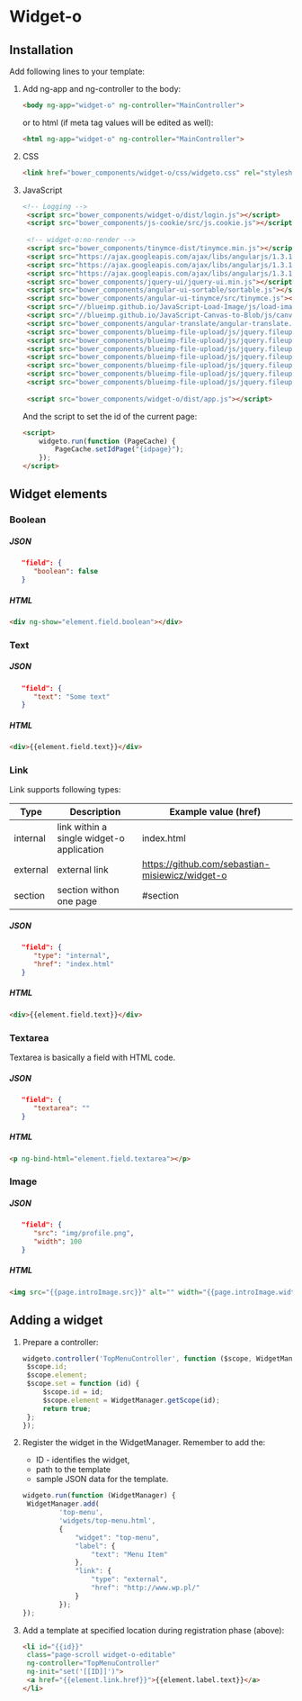 # Widget-o

## Installation
Add following lines to your template:

1. Add ng-app and ng-controller to the body:

   ```html
   <body ng-app="widget-o" ng-controller="MainController">
   ```
   
   or to html (if meta tag values will be edited as well):
   ```html
   <html ng-app="widget-o" ng-controller="MainController">
   ```

1. CSS

   ```html
   <link href="bower_components/widget-o/css/widgeto.css" rel="stylesheet">
   ```
1. JavaScript

   ```html
   <!-- Logging -->
    <script src="bower_components/widget-o/dist/login.js"></script>
    <script src="bower_components/js-cookie/src/js.cookie.js"></script>
    
    <!-- widget-o:no-render -->
    <script src="bower_components/tinymce-dist/tinymce.min.js"></script>
    <script src="https://ajax.googleapis.com/ajax/libs/angularjs/1.3.16/angular.min.js"></script>
    <script src="https://ajax.googleapis.com/ajax/libs/angularjs/1.3.16/angular-resource.js"></script>
    <script src="https://ajax.googleapis.com/ajax/libs/angularjs/1.3.16/angular-sanitize.js"></script>
    <script src="bower_components/jquery-ui/jquery-ui.min.js"></script>
    <script src="bower_components/angular-ui-sortable/sortable.js"></script>
    <script src="bower_components/angular-ui-tinymce/src/tinymce.js"></script>
    <script src="//blueimp.github.io/JavaScript-Load-Image/js/load-image.all.min.js"></script>
    <script src="//blueimp.github.io/JavaScript-Canvas-to-Blob/js/canvas-to-blob.min.js"></script>
    <script src="bower_components/angular-translate/angular-translate.js"></script>
    <script src="bower_components/blueimp-file-upload/js/jquery.fileupload.js"></script>
    <script src="bower_components/blueimp-file-upload/js/jquery.fileupload-process.js"></script>
    <script src="bower_components/blueimp-file-upload/js/jquery.fileupload-image.js"></script>
    <script src="bower_components/blueimp-file-upload/js/jquery.fileupload-audio.js"></script>
    <script src="bower_components/blueimp-file-upload/js/jquery.fileupload-video.js"></script>
    <script src="bower_components/blueimp-file-upload/js/jquery.fileupload-validate.js"></script>
    <script src="bower_components/blueimp-file-upload/js/jquery.fileupload-angular.js"></script>
    
    <script src="bower_components/widget-o/dist/app.js"></script>
    ```
    And the script to set the id of the current page:
    ```html
    <script>
        widgeto.run(function (PageCache) {
            PageCache.setIdPage("{idpage}");
        });
    </script>
    ```
    
## Widget elements
### Boolean
##### JSON

```json
   "field": {
      "boolean": false
   }
```

##### HTML

```html
<div ng-show="element.field.boolean"></div>
```

### Text
##### JSON

```json
   "field": {
      "text": "Some text"
   }
```

##### HTML

```html
<div>{{element.field.text}}</div>
```

### Link
Link supports following types:

| Type | Description | Example value (href) |
| --- | --- | --- |
| internal | link within a single widget-o application | index.html |
| external | external link | https://github.com/sebastian-misiewicz/widget-o |
| section | section withon one page | #section |

##### JSON

```json
   "field": {
      "type": "internal",
      "href": "index.html"
   }
```

##### HTML

```html
<div>{{element.field.text}}</div>
```

### Textarea

Textarea is basically a field with HTML code.

##### JSON

```json
   "field": {
      "textarea": ""
   }
```

##### HTML

```html
<p ng-bind-html="element.field.textarea"></p>
```

### Image

##### JSON

```json
   "field": {
      "src": "img/profile.png",
      "width": 100
   }
```

##### HTML

```html
<img src="{{page.introImage.src}}" alt="" width="{{page.introImage.width}}">
```

## Adding a widget
1. Prepare a controller:

   ```JavaScript
   widgeto.controller('TopMenuController', function ($scope, WidgetManager) {
    $scope.id;
    $scope.element;
    $scope.set = function (id) {
        $scope.id = id;
        $scope.element = WidgetManager.getScope(id);
        return true;
    };
   });
   ```
2. Register the widget in the WidgetManager. Remember to add the:
   * ID - identifies the widget,
   * path to the template
   * sample JSON data for the template.
   ```JavaScript
   widgeto.run(function (WidgetManager) {
    WidgetManager.add(
            'top-menu', 
            'widgets/top-menu.html',
            {
                "widget": "top-menu",
                "label": {
                    "text": "Menu Item"
                },
                "link": {
                    "type": "external",
                    "href": "http://www.wp.pl/"
                }
            });
   });
   ```
3. Add a template at specified location during registration phase (above):

   ```html
   <li id="{{id}}" 
    class="page-scroll widget-o-editable"
    ng-controller="TopMenuController" 
    ng-init="set('[[ID]]')">
    <a href="{{element.link.href}}">{{element.label.text}}</a>
   </li>
   ```
